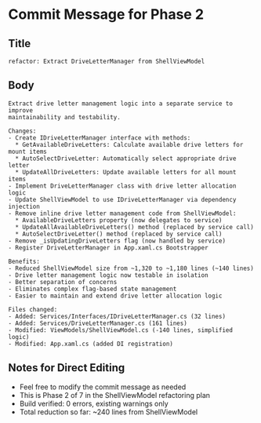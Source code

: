 # Commit Message for Phase 2

## Title
```
refactor: Extract DriveLetterManager from ShellViewModel
```

## Body
```
Extract drive letter management logic into a separate service to improve
maintainability and testability.

Changes:
- Create IDriveLetterManager interface with methods:
  * GetAvailableDriveLetters: Calculate available drive letters for mount items
  * AutoSelectDriveLetter: Automatically select appropriate drive letter
  * UpdateAllDriveLetters: Update available letters for all mount items
- Implement DriveLetterManager class with drive letter allocation logic
- Update ShellViewModel to use IDriveLetterManager via dependency injection
- Remove inline drive letter management code from ShellViewModel:
  * AvailableDriveLetters property (now delegates to service)
  * UpdateAllAvailableDriveLetters() method (replaced by service call)
  * AutoSelectDriveLetter() method (replaced by service call)
- Remove _isUpdatingDriveLetters flag (now handled by service)
- Register DriveLetterManager in App.xaml.cs Bootstrapper

Benefits:
- Reduced ShellViewModel size from ~1,320 to ~1,180 lines (~140 lines)
- Drive letter management logic now testable in isolation
- Better separation of concerns
- Eliminates complex flag-based state management
- Easier to maintain and extend drive letter allocation logic

Files changed:
- Added: Services/Interfaces/IDriveLetterManager.cs (32 lines)
- Added: Services/DriveLetterManager.cs (161 lines)
- Modified: ViewModels/ShellViewModel.cs (-140 lines, simplified logic)
- Modified: App.xaml.cs (added DI registration)
```

## Notes for Direct Editing
- Feel free to modify the commit message as needed
- This is Phase 2 of 7 in the ShellViewModel refactoring plan
- Build verified: 0 errors, existing warnings only
- Total reduction so far: ~240 lines from ShellViewModel
